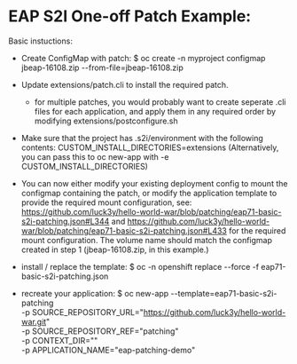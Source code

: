 EAP S2I One-off Patch Example:
===============

Basic instuctions: 

- Create ConfigMap with patch:
   $ oc create -n myproject configmap jbeap-16108.zip --from-file=jbeap-16108.zip

- Update extensions/patch.cli to install the required patch.
   - for multiple patches, you would probably want to create seperate .cli files for each application, and apply them in any required order by modifying extensions/postconfigure.sh

- Make sure that the project has .s2i/environment with the following contents:
    CUSTOM_INSTALL_DIRECTORIES=extensions
  (Alternatively, you can pass this to oc new-app with -e CUSTOM_INSTALL_DIRECTORIES)

- You can now either modify your existing deployment config to mount the configmap containing the patch, or modify the application template to provide the required mount configuration, see: https://github.com/luck3y/hello-world-war/blob/patching/eap71-basic-s2i-patching.json#L344 and https://github.com/luck3y/hello-world-war/blob/patching/eap71-basic-s2i-patching.json#L433 for the required mount configuration. The volume name should match the configmap created in step 1 (jbeap-16108.zip, in this example.) 

- install / replace the template: 
    $ oc -n openshift replace --force -f eap71-basic-s2i-patching.json

- recreate your application:
    $ oc new-app --template=eap71-basic-s2i-patching \
       -p SOURCE_REPOSITORY_URL="https://github.com/luck3y/hello-world-war.git" \
       -p SOURCE_REPOSITORY_REF="patching" \
       -p CONTEXT_DIR="" \
       -p APPLICATION_NAME="eap-patching-demo" 

